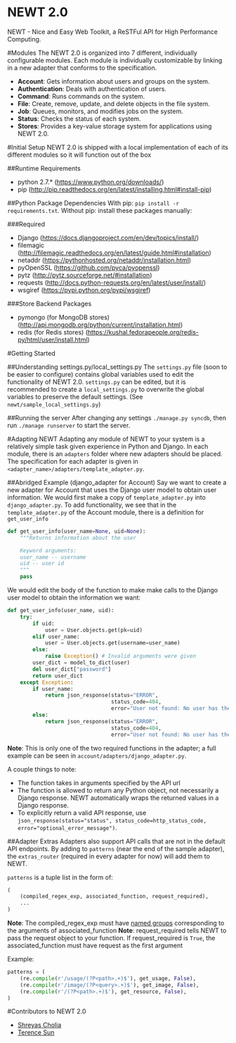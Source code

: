 NEWT 2.0
========

NEWT - Nice and Easy Web Toolkit, a ReSTFul API for High Performance Computing.

#Modules
The NEWT 2.0 is organized into 7 different, individually configurable modules. Each module is individually customizable by linking in a new adapter that conforms to the specification.
- **Account**: Gets information about users and groups on the system.
- **Authentication**: Deals with authentication of users.
- **Command**: Runs commands on the system.
- **File**: Create, remove, update, and delete objects in the file system.
- **Job**: Queues, monitors, and modifies jobs on the system.
- **Status**: Checks the status of each system.
- **Stores**: Provides a key-value storage system for applications using NEWT 2.0.

#Initial Setup
NEWT 2.0 is shipped with a local implementation of each of its different modules so it will function out of the box

##Runtime Requirements
- python 2.7.* (https://www.python.org/downloads/)
- pip (http://pip.readthedocs.org/en/latest/installing.html#install-pip)

##Python Package Dependencies
With pip: `pip install -r requirements.txt`. 
Without pip: install these packages manually:

###Required
- Django (https://docs.djangoproject.com/en/dev/topics/install/)
- filemagic (http://filemagic.readthedocs.org/en/latest/guide.html#installation)
- netaddr (https://pythonhosted.org/netaddr/installation.html)
- pyOpenSSL (https://github.com/pyca/pyopenssl)
- pytz (http://pytz.sourceforge.net/#installation)
- requests (http://docs.python-requests.org/en/latest/user/install/)
- wsgiref (https://pypi.python.org/pypi/wsgiref)

###Store Backend Packages
- pymongo (for MongoDB stores) (http://api.mongodb.org/python/current/installation.html)
- redis (for Redis stores) (https://kushal.fedorapeople.org/redis-py/html/user/install.html)

#Getting Started

##Understanding settings.py/local_settings.py
The `settings.py` file (soon to be easier to configure) contains global variables used to edit the functionality of NEWT 2.0. `settings.py` can be edited, but it is recommended to create a `local_settings.py` to overwrite the global variables to preserve the default settings. (See `newt/sample_local_settings.py`)

##Running the server
After changing any settings `./manage.py syncdb`, then run `./manage runserver` to start the server.

#Adapting NEWT
Adapting any module of NEWT to your system is a relatively simple task given experience in Python and Django. In each module, there is an `adapters` folder where new adapters should be placed. The specification for each adapter is given in `<adapter_name>/adapters/template_adapter.py`. 

##Abridged Example (django_adapter for Account)
Say we want to create a new adapter for Account that uses the Django user model to obtain user information. We would first make a copy of `template_adapter.py` into `django_adapter.py`. To add functionality, we see that in the `template_adapter.py` of the Account module, there is a definition for `get_user_info`
```Python
def get_user_info(user_name=None, uid=None):
    """Returns information about the user

    Keyword arguments:
    user_name -- username
    uid -- user id
    """
    pass

```
We would edit the body of the function to make make calls to the Django user model to obtain the information we want:

```Python
def get_user_info(user_name, uid):
    try:
        if uid:
            user = User.objects.get(pk=uid)
        elif user_name:
            user = User.objects.get(username=user_name)
        else:
            raise Exception() # Invalid arguments were given
        user_dict = model_to_dict(user)
        del user_dict["password"]
        return user_dict
    except Exception:
        if user_name:
            return json_response(status="ERROR", 
                                 status_code=404, 
                                 error="User not found: No user has the username %s" % user_name)
        else:
            return json_response(status="ERROR", 
                                 status_code=404, 
                                 error="User not found: No user has the id %s" % uid)
```
**Note**: This is only one of the two required functions in the adapter; a full example can be seen in `account/adapters/django_adapter.py`.

A couple things to note:

- The function takes in arguments specified by the API url
- The function is allowed to return any Python object, not necessarily a Django response. NEWT automatically wraps the returned values in a Django response.
- To explicitly return a valid API response, use `json_response(status="status", status_code=http_status_code, error="optional_error_message")`.

##Adapter Extras
Adapters also support API calls that are not in the default API endpoints. By adding to `patterns` (near the end of the sample adapter), the `extras_router` (required in every adapter for now) will add them to NEWT.

`patterns` is a tuple list in the form of:
```python
(
    (compiled_regex_exp, associated_function, request_required),
    ...
)
```

**Note**: The compiled_regex_exp must have [named groups](https://docs.python.org/2/howto/regex.html#non-capturing-and-named-groups) corresponding to the arguments of associated_function
**Note**: request_required tells NEWT to pass the request object to your function. If request_required is `True`, the associated_function must have request as the first argument

Example:
```python
patterns = (
    (re.compile(r'/usage/(?P<path>.+)$'), get_usage, False),
    (re.compile(r'/image/(?P<query>.+)$'), get_image, False),
    (re.compile(r'/(?P<path>.+)$'), get_resource, False),
)
```

#Contributors to NEWT 2.0
- [Shreyas Cholia](https://github.com/shreddd)
- [Terence Sun](https://github.com/tsun1215)

